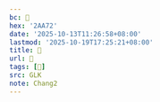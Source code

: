 ```yaml
---
bc: 𪩲
hex: '2AA72'
date: '2025-10-13T11:26:58+08:00'
lastmod: '2025-10-19T17:25:21+08:00'
title: 󰔦
url: 󰔦
tags: [𪩲]
src: GLK
note: Chang2
---
```


